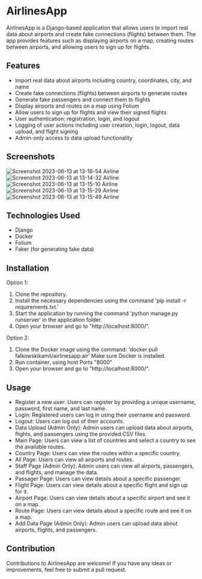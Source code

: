 # AirlinesApp

AirlinesApp is a Django-based application that allows users to import real data about airports and create fake connections (flights) between them. The app provides features such as displaying airports on a map, creating routes between airports, and allowing users to sign up for flights.

## Features

- Import real data about airports including country, coordinates, city, and name
- Create fake connections (flights) between airports to generate routes
- Generate fake passengers and connect them to flights
- Display airports and routes on a map using Folium
- Allow users to sign up for flights and view their signed flights
- User authentication: registration, login, and logout
- Logging of user actions including user creation, login, logout, data upload, and flight signing
- Admin-only access to data upload functionality

## Screenshots

![Screenshot 2023-06-13 at 13-16-54 Airline](https://github.com/FalkowskiKamil/AirlineApp_django/assets/116383333/3ff12c2b-5df5-420e-88cb-d3e1e023158d)
![Screenshot 2023-06-13 at 13-14-32 Airline](https://github.com/FalkowskiKamil/AirlineApp_django/assets/116383333/f2ad0e52-3e6e-41ce-8332-9824e620cf20)
![Screenshot 2023-06-13 at 13-15-10 Airline](https://github.com/FalkowskiKamil/AirlineApp_django/assets/116383333/262d64a3-b4bc-412d-a10b-a9245c3d5d9f)
![Screenshot 2023-06-13 at 13-15-29 Airline](https://github.com/FalkowskiKamil/AirlineApp_django/assets/116383333/9ee9827c-5708-4d74-943b-d7611e954b91)
![Screenshot 2023-06-13 at 13-15-49 Airline](https://github.com/FalkowskiKamil/AirlineApp_django/assets/116383333/03c32e7f-5b32-48b1-ad3f-a941f7f36e85)


## Technologies Used

- Django
- Docker
- Folium
- Faker (for generating fake data)

## Installation

Option 1:
   1. Clone the repository.
   2. Install the necessary dependencies using the command 'pip install -r requirements.txt.'
   3. Start the application by running the command 'python manage.py runserver' in the application folder.
   4. Open your browser and go to "http://localhost:8000/".
   
Option 2:
   1. Clone the Docker image using the command: 'docker pull falkowskikamil/airlinesapp:air' Make sure Docker is installed.
   2. Run container, using host Ports "8000"
   3. Open your browser and go to "http://localhost:8000/".

## Usage

- Register a new user: Users can register by providing a unique username, password, first name, and last name.
- Login: Registered users can log in using their username and password.
- Logout: Users can log out of their accounts.
- Data Upload (Admin Only): Admin users can upload data about airports, flights, and passengers using the provided CSV files.
- Main Page: Users can view a list of countries and select a country to see the available routes.
- Country Page: Users can view the routes within a specific country.
- All Page: Users can view all airports and routes.
- Staff Page (Admin Only): Admin users can view all airports, passengers, and flights, and manage the data.
- Passager Page: Users can view details about a specific passenger.
- Flight Page: Users can view details about a specific flight and sign up for it.
- Airport Page: Users can view details about a specific airport and see it on a map.
- Route Page: Users can view details about a specific route and see it on a map.
-  Add Data Page (Admin Only): Admin users can upload data about airports, flights, and passengers.

## Contribution

Contributions to AirlinesApp are welcome! If you have any ideas or improvements, feel free to submit a pull request.
